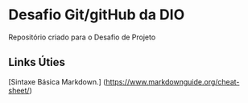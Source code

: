 # Desafio Git/gitHub da DIO
Repositório criado para o Desafio de Projeto

## Links Úties

[Sintaxe Básica Markdown.] (https://www.markdownguide.org/cheat-sheet/)


